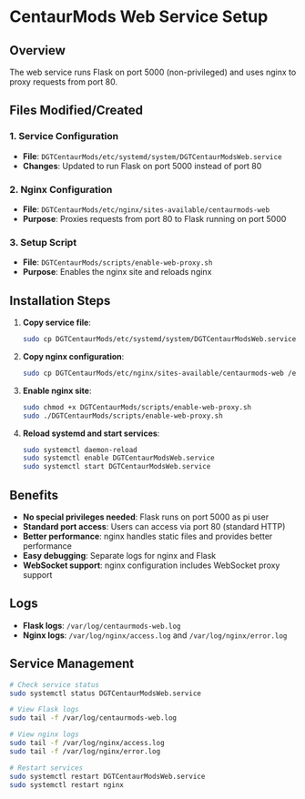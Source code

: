 # CentaurMods Web Service Setup

## Overview
The web service runs Flask on port 5000 (non-privileged) and uses nginx to proxy requests from port 80.

## Files Modified/Created

### 1. Service Configuration
- **File**: `DGTCentaurMods/etc/systemd/system/DGTCentaurModsWeb.service`
- **Changes**: Updated to run Flask on port 5000 instead of port 80

### 2. Nginx Configuration
- **File**: `DGTCentaurMods/etc/nginx/sites-available/centaurmods-web`
- **Purpose**: Proxies requests from port 80 to Flask running on port 5000

### 3. Setup Script
- **File**: `DGTCentaurMods/scripts/enable-web-proxy.sh`
- **Purpose**: Enables the nginx site and reloads nginx

## Installation Steps

1. **Copy service file**:
   ```bash
   sudo cp DGTCentaurMods/etc/systemd/system/DGTCentaurModsWeb.service /etc/systemd/system/
   ```

2. **Copy nginx configuration**:
   ```bash
   sudo cp DGTCentaurMods/etc/nginx/sites-available/centaurmods-web /etc/nginx/sites-available/
   ```

3. **Enable nginx site**:
   ```bash
   sudo chmod +x DGTCentaurMods/scripts/enable-web-proxy.sh
   sudo ./DGTCentaurMods/scripts/enable-web-proxy.sh
   ```

4. **Reload systemd and start services**:
   ```bash
   sudo systemctl daemon-reload
   sudo systemctl enable DGTCentaurModsWeb.service
   sudo systemctl start DGTCentaurModsWeb.service
   ```

## Benefits

- **No special privileges needed**: Flask runs on port 5000 as pi user
- **Standard port access**: Users can access via port 80 (standard HTTP)
- **Better performance**: nginx handles static files and provides better performance
- **Easy debugging**: Separate logs for nginx and Flask
- **WebSocket support**: nginx configuration includes WebSocket proxy support

## Logs

- **Flask logs**: `/var/log/centaurmods-web.log`
- **Nginx logs**: `/var/log/nginx/access.log` and `/var/log/nginx/error.log`

## Service Management

```bash
# Check service status
sudo systemctl status DGTCentaurModsWeb.service

# View Flask logs
sudo tail -f /var/log/centaurmods-web.log

# View nginx logs
sudo tail -f /var/log/nginx/access.log
sudo tail -f /var/log/nginx/error.log

# Restart services
sudo systemctl restart DGTCentaurModsWeb.service
sudo systemctl restart nginx
```
